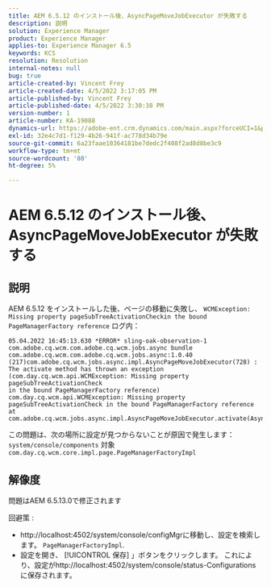```yaml
---
title: AEM 6.5.12 のインストール後、AsyncPageMoveJobExecutor が失敗する
description: 説明
solution: Experience Manager
product: Experience Manager
applies-to: Experience Manager 6.5
keywords: KCS
resolution: Resolution
internal-notes: null
bug: true
article-created-by: Vincent Frey
article-created-date: 4/5/2022 3:17:05 PM
article-published-by: Vincent Frey
article-published-date: 4/5/2022 3:30:38 PM
version-number: 1
article-number: KA-19088
dynamics-url: https://adobe-ent.crm.dynamics.com/main.aspx?forceUCI=1&pagetype=entityrecord&etn=knowledgearticle&id=a9c8686e-f3b4-ec11-983f-000d3a5d0d94
exl-id: 32e4c7d1-f129-4b26-941f-ac778d34b79e
source-git-commit: 6a23faae10364181be7dedc2f408f2ad8d8be3c9
workflow-type: tm+mt
source-wordcount: '80'
ht-degree: 5%

---
```


# AEM 6.5.12 のインストール後、AsyncPageMoveJobExecutor が失敗する

## 説明


AEM 6.5.12 をインストールした後、ページの移動に失敗し、 `WCMException: Missing property pageSubTreeActivationCheckin the bound PageManagerFactory reference` ログ内：

```
05.04.2022 16:45:13.630 *ERROR* sling-oak-observation-1 com.adobe.cq.wcm.com.adobe.cq.wcm.jobs.async bundle 
com.adobe.cq.wcm.com.adobe.cq.wcm.jobs.async:1.0.40 (217)com.adobe.cq.wcm.jobs.async.impl.AsyncPageMoveJobExecutor(728) : 
The activate method has thrown an exception (com.day.cq.wcm.api.WCMException: Missing property pageSubTreeActivationCheck
in the bound PageManagerFactory reference)
com.day.cq.wcm.api.WCMException: Missing property pageSubTreeActivationCheck in the bound PageManagerFactory reference
at com.adobe.cq.wcm.jobs.async.impl.AsyncPageMoveJobExecutor.activate(AsyncPageMoveJobExecutor.java:350)
```


この問題は、次の場所に設定が見つからないことが原因で発生します： `system/console/components` 対象 `com.day.cq.wcm.core.impl.page.PageManagerFactoryImpl`


## 解像度


問題はAEM 6.5.13.0で修正されます

回避策 : 
- http://localhost:4502/system/console/configMgrに移動し、設定を検索します。 `PageManagerFactoryImpl`.
- 設定を開き、 [!UICONTROL 保存] 」ボタンをクリックします。 これにより、設定がhttp://localhost:4502/system/console/status-Configurationsに保存されます。

